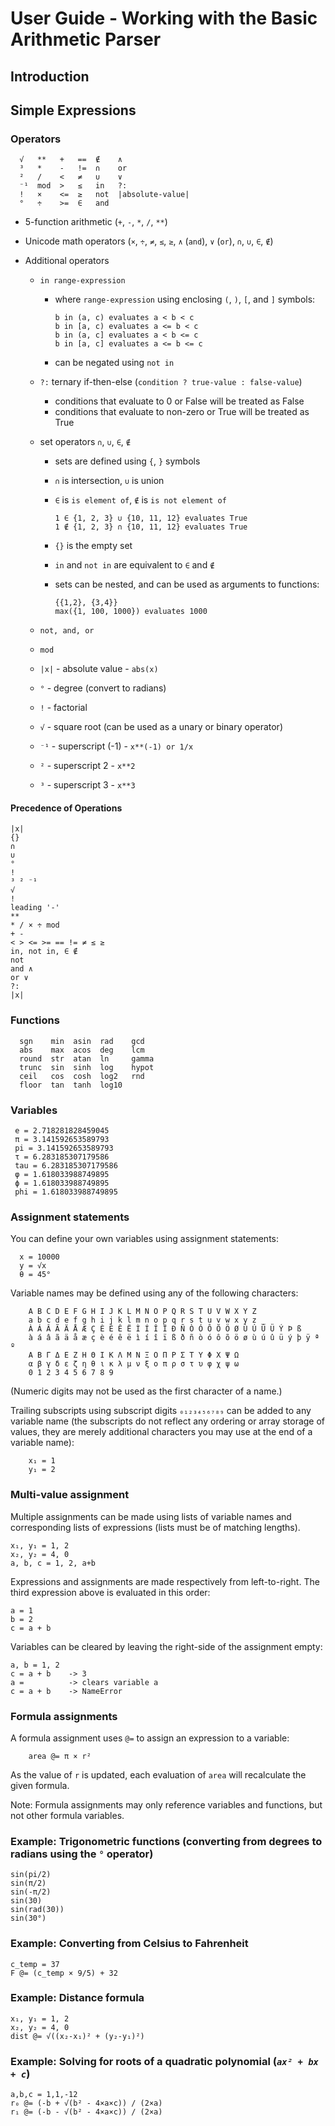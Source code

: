 # User Guide - Working with the Basic Arithmetic Parser

## Introduction

## Simple Expressions

### Operators

      √   **   +   ==  ∉    ∧
      ³   *    -   !=  ∩    or
      ²   /    <   ≠   ∪    ∨
      ⁻¹  mod  >   ≤   in   ?:
      !   ×    <=  ≥   not  |absolute-value|
      °   ÷    >=  ∈   and

- 5-function arithmetic (`+`, `-`, `*`, `/`, `**`)

- Unicode math operators (`×`, `÷`, `≠`, `≤`, `≥`, `∧` (`and`), `∨` (`or`), `∩`, `∪`, `∈`, `∉`)

- Additional operators

  - `in range-expression`
    - where `range-expression` using enclosing `(`, `)`, `[`, and `]`
      symbols:
      
          b in (a, c) evaluates a < b < c
          b in [a, c) evaluates a <= b < c
          b in (a, c] evaluates a < b <= c
          b in [a, c] evaluates a <= b <= c

    - can be negated using `not in`

  - `?:` ternary if-then-else (`condition ? true-value : false-value`)
    - conditions that evaluate to 0 or False will be treated as False
    - conditions that evaluate to non-zero or True will be treated as True

  - set operators `∩`, `∪`, `∈`, `∉`
    - sets are defined using `{`, `}` symbols    
    - `∩` is intersection, `∪` is union
    - `∈` is `is element of`, `∉` is `is not element of`

          1 ∈ {1, 2, 3} ∪ {10, 11, 12} evaluates True
          1 ∉ {1, 2, 3} ∩ {10, 11, 12} evaluates True

    - `{}` is the empty set
    - `in` and `not in` are equivalent to `∈` and `∉`
    - sets can be nested, and can be used as arguments to functions:
    
          {{1,2}, {3,4}}
          max({1, 100, 1000}) evaluates 1000

  - `not, and, or`
  - `mod`
  - `|x|` - absolute value - `abs(x)`
  - `°` - degree (convert to radians)
  - `!` - factorial
  - `√` - square root (can be used as a unary or binary operator)
  - `⁻¹` - superscript (-1) - `x**(-1) or 1/x`
  - `²` - superscript 2 - `x**2`
  - `³` - superscript 3 - `x**3`

#### Precedence of Operations

    |x|
    {}
    ∩
    ∪
    °
    !
    ³ ² ⁻¹
    √
    !    
    leading '-'
    **
    * / × ÷ mod
    + -
    < > <= >= == != ≠ ≤ ≥
    in, not in, ∈ ∉
    not
    and ∧
    or ∨
    ?:
    |x|

### Functions

      sgn    min  asin  rad    gcd
      abs    max  acos  deg    lcm
      round  str  atan  ln     gamma
      trunc  sin  sinh  log    hypot
      ceil   cos  cosh  log2   rnd
      floor  tan  tanh  log10

### Variables

     e = 2.718281828459045
     π = 3.141592653589793
     pi = 3.141592653589793
     τ = 6.283185307179586
     tau = 6.283185307179586
     φ = 1.618033988749895
     ϕ = 1.618033988749895
     phi = 1.618033988749895

### Assignment statements

You can define your own variables using assignment statements:

      x = 10000
      y = √x
      θ = 45°

Variable names may be defined using any of the following characters:

        A B C D E F G H I J K L M N O P Q R S T U V W X Y Z
        a b c d e f g h i j k l m n o p q r s t u v w x y z _
        À Á Â Ã Ä Å Æ Ç È É Ê Ë Ì Í Î Ï Ð Ñ Ò Ó Ô Õ Ö Ø Ù Ú Û Ü Ý Þ ß
        à á â ã ä å æ ç è é ê ë ì í î ï ß ð ñ ò ó ô õ ö ø ù ú û ü ý þ ÿ ª º
        Α Β Γ Δ Ε Ζ Η Θ Ι Κ Λ Μ Ν Ξ Ο Π Ρ Σ Τ Υ Φ Χ Ψ Ω
        α β γ δ ε ζ η θ ι κ λ μ ν ξ ο π ρ σ τ υ φ χ ψ ω
        0 1 2 3 4 5 6 7 8 9

(Numeric digits may not be used as the first character of a name.)

Trailing subscripts using subscript digits `₀₁₂₃₄₅₆₇₈₉` can be added to any variable 
name (the subscripts do
not reflect any ordering or array storage of values, they are merely additional 
characters you may use at the end of a variable name):
  
        x₁ = 1
        y₁ = 2


### Multi-value assignment

Multiple assignments can be made using lists of variable names and
corresponding lists of expressions (lists must be of matching lengths).

    x₁, y₁ = 1, 2
    x₂, y₂ = 4, 0
    a, b, c = 1, 2, a+b

Expressions and assignments are made respectively from left-to-right. The
third expression above is evaluated in this order:

    a = 1
    b = 2
    c = a + b

Variables can be cleared by leaving the right-side of the assignment empty:

    a, b = 1, 2
    c = a + b    -> 3
    a =          -> clears variable a
    c = a + b    -> NameError

### Formula assignments

A formula assignment uses `@=` to assign an expression to a variable:

        area @= π × r²

As the value of `r` is updated, each evaluation of `area` will recalculate the given formula.

Note: Formula assignments may only reference variables and functions, but
not other formula variables.


### Example: Trigonometric functions (converting from degrees to radians using the `°` operator)

    sin(pi/2)
    sin(π/2)
    sin(-π/2)
    sin(30)
    sin(rad(30))
    sin(30°)

### Example: Converting from Celsius to Fahrenheit

    c_temp = 37
    F @= (c_temp × 9/5) + 32

### Example: Distance formula

    x₁, y₁ = 1, 2
    x₂, y₂ = 4, 0
    dist @= √((x₂-x₁)² + (y₂-y₁)²)

### Example: Solving for roots of a quadratic polynomial (_`ax² + bx + c`_)

    a,b,c = 1,1,-12
    r₀ @= (-b + √(b² - 4×a×c)) / (2×a)
    r₁ @= (-b - √(b² - 4×a×c)) / (2×a)
